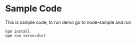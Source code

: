 # Sample Code
This is sample code, to run demo go to node-sample and run
```npm
npm install
npm run serve:dist
```

